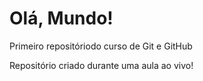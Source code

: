 # Olá, Mundo!
 Primeiro repositóriodo curso de Git e GitHub

 Repositório criado durante uma aula ao vivo!
